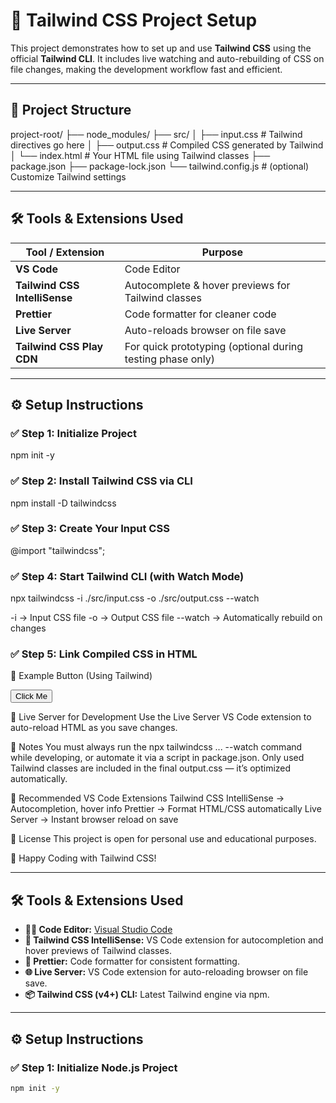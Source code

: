 # 🚀 Tailwind CSS Project Setup

This project demonstrates how to set up and use **Tailwind CSS** using the official **Tailwind CLI**. It includes live watching and auto-rebuilding of CSS on file changes, making the development workflow fast and efficient.

---

## 📁 Project Structure
project-root/
├── node_modules/
├── src/
│ ├── input.css # Tailwind directives go here
│ ├── output.css # Compiled CSS generated by Tailwind
│ └── index.html # Your HTML file using Tailwind classes
├── package.json
├── package-lock.json
└── tailwind.config.js # (optional) Customize Tailwind settings


---

## 🛠️ Tools & Extensions Used

| Tool / Extension | Purpose |
|-----------------------------|-------------------------------------------------------------------------|
| **VS Code** | Code Editor |
| **Tailwind CSS IntelliSense** | Autocomplete & hover previews for Tailwind classes |
| **Prettier** | Code formatter for cleaner code |
| **Live Server** | Auto-reloads browser on file save |
| **Tailwind CSS Play CDN** | For quick prototyping (optional during testing phase only) |

---

## ⚙️ Setup Instructions

### ✅ Step 1: Initialize Project

npm init -y

### ✅ Step 2: Install Tailwind CSS via CLI

npm install -D tailwindcss

### ✅ Step 3: Create Your Input CSS

@import "tailwindcss";

### ✅ Step 4: Start Tailwind CLI (with Watch Mode)

npx tailwindcss -i ./src/input.css -o ./src/output.css --watch

-i → Input CSS file
-o → Output CSS file
--watch → Automatically rebuild on changes

### ✅ Step 5: Link Compiled CSS in HTML

<!-- ./src/index.html -->
<link rel="stylesheet" href="./output.css" />


🎨 Example Button (Using Tailwind)

<button class="bg-blue-600 text-white px-6 py-3 rounded-md hover:bg-blue-500">
Click Me
</button>

🔄 Live Server for Development
Use the Live Server VS Code extension to auto-reload HTML as you save changes.

🧠 Notes
You must always run the npx tailwindcss ... --watch command while developing, or automate it via a script in package.json.
Only used Tailwind classes are included in the final output.css — it’s optimized automatically.


📌 Recommended VS Code Extensions
Tailwind CSS IntelliSense → Autocompletion, hover info
Prettier → Format HTML/CSS automatically
Live Server → Instant browser reload on save

🤝 License
This project is open for personal use and educational purposes.

🙌 Happy Coding with Tailwind CSS!


---

## 🛠 Tools & Extensions Used

- **👨‍💻 Code Editor:** [Visual Studio Code](https://code.visualstudio.com/)
- **🎨 Tailwind CSS IntelliSense:** VS Code extension for autocompletion and hover previews of Tailwind classes.
- **🧼 Prettier:** Code formatter for consistent formatting.
- **🌐 Live Server:** VS Code extension for auto-reloading browser on file save.
- **📦 Tailwind CSS (v4+) CLI:** Latest Tailwind engine via npm.

---

## ⚙️ Setup Instructions

### ✅ Step 1: Initialize Node.js Project

```bash
npm init -y






 
